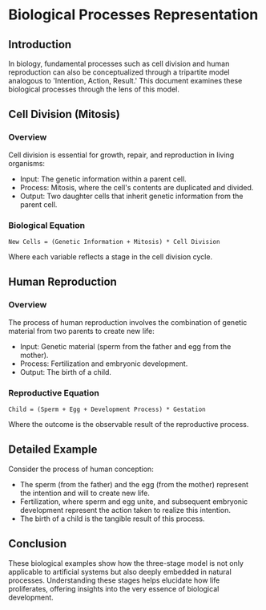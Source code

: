# Biological Processes Representation

## Introduction

In biology, fundamental processes such as cell division and human reproduction can also be conceptualized through a tripartite model analogous to 'Intention, Action, Result.' This document examines these biological processes through the lens of this model.

## Cell Division (Mitosis)

### Overview
Cell division is essential for growth, repair, and reproduction in living organisms:

- Input: The genetic information within a parent cell.
- Process: Mitosis, where the cell's contents are duplicated and divided.
- Output: Two daughter cells that inherit genetic information from the parent cell.

### Biological Equation
`New Cells = (Genetic Information + Mitosis) * Cell Division`

Where each variable reflects a stage in the cell division cycle.

## Human Reproduction

### Overview
The process of human reproduction involves the combination of genetic material from two parents to create new life:

- Input: Genetic material (sperm from the father and egg from the mother).
- Process: Fertilization and embryonic development.
- Output: The birth of a child.

### Reproductive Equation
`Child = (Sperm + Egg + Development Process) * Gestation`

Where the outcome is the observable result of the reproductive process.

## Detailed Example
Consider the process of human conception:

- The sperm (from the father) and the egg (from the mother) represent the intention and will to create new life.
- Fertilization, where sperm and egg unite, and subsequent embryonic development represent the action taken to realize this intention.
- The birth of a child is the tangible result of this process.

## Conclusion
These biological examples show how the three-stage model is not only applicable to artificial systems but also deeply embedded in natural processes. Understanding these stages helps elucidate how life proliferates, offering insights into the very essence of biological development.